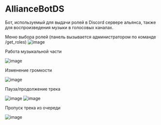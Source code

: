 # AllianceBotDS
Бот, используемый для выдачи ролей в Discord сервере альянса, также для воспроизведения музыки в голосовых каналах.

Меню выбора ролей (панель вызывается администратором по команде /get_roles)
![image](https://github.com/user-attachments/assets/215cad44-3d95-498e-8756-7903184984fc)



Работа музыкальной части

![image](https://github.com/user-attachments/assets/1224972f-dd3d-4891-b9b9-1bb70464ff0b)



Изменение громкости

![image](https://github.com/user-attachments/assets/58341447-dbc7-4cd4-b81b-db8475c77bea)



Пауза/продолжение трека

![image](https://github.com/user-attachments/assets/b0ce8d9f-0b56-4a2c-937a-97e3597c022b)
![image](https://github.com/user-attachments/assets/2f8c841e-62fb-4cc9-ad05-1c36c5b876f7)



Пропуск трека из очереди

![image](https://github.com/user-attachments/assets/3069ea57-f942-48b0-861e-f85de92b5b76)
